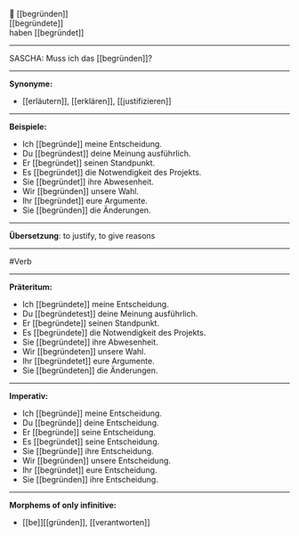 📜 [[begründen]]  
[[begründete]]  
haben [[begründet]]

---
SASCHA: Muss ich das [[begründen]]?

---

**Synonyme:**

- [[erläutern]], [[erklären]], [[justifizieren]]

---

**Beispiele:**

- Ich [[begründe]] meine Entscheidung.
- Du [[begründest]] deine Meinung ausführlich.
- Er [[begründet]] seinen Standpunkt.
- Es [[begründet]] die Notwendigkeit des Projekts.
- Sie [[begründet]] ihre Abwesenheit.
- Wir [[begründen]] unsere Wahl.
- Ihr [[begründet]] eure Argumente.
- Sie [[begründen]] die Änderungen.

---

**Übersetzung**:
to justify, to give reasons

---
 #Verb

---

**Präteritum:**

- Ich [[begründete]] meine Entscheidung.
- Du [[begründetest]] deine Meinung ausführlich.
- Er [[begründete]] seinen Standpunkt.
- Es [[begründete]] die Notwendigkeit des Projekts.
- Sie [[begründete]] ihre Abwesenheit.
- Wir [[begründeten]] unsere Wahl.
- Ihr [[begründetet]] eure Argumente.
- Sie [[begründeten]] die Änderungen.

---

**Imperativ:**

- Ich [[begründe]] meine Entscheidung.
- Du [[begründe]] deine Entscheidung.
- Er [[begründe]] seine Entscheidung.
- Es [[begründet]] seine Entscheidung.
- Sie [[begründe]] ihre Entscheidung.
- Wir [[begründen]] unsere Entscheidung.
- Ihr [[begründet]] eure Entscheidung.
- Sie [[begründen]] ihre Entscheidung.

---

**Morphems of only infinitive:**  
- [[be]][[gründen]], [[verantworten]]